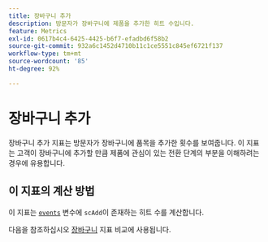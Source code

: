 ```yaml
---
title: 장바구니 추가
description: 방문자가 장바구니에 제품을 추가한 히트 수입니다.
feature: Metrics
exl-id: 0617b4c4-6425-4425-b6f7-efadbd6f58b2
source-git-commit: 932a6c1452d4710b11c1ce5551c845ef6721f137
workflow-type: tm+mt
source-wordcount: '85'
ht-degree: 92%

---
```


# 장바구니 추가

장바구니 추가 지표는 방문자가 장바구니에 품목을 추가한 횟수를 보여줍니다. 이 지표는 고객이 장바구니에 추가할 만큼 제품에 관심이 있는 전환 단계의 부분을 이해하려는 경우에 유용합니다.

## 이 지표의 계산 방법

이 지표는 [`events`](/help/implement/vars/page-vars/events/events-overview.md) 변수에 `scAdd`이 존재하는 히트 수를 계산합니다.

다음을 참조하십시오 [장바구니](carts.md) 지표 비교에 사용됩니다.

